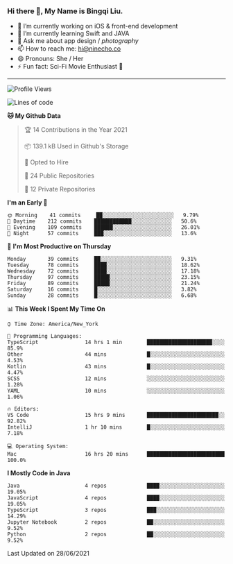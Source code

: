 ### Hi there 👋, My Name is Bingqi Liu.

- 🔭 I’m currently working on iOS & front-end development
- 🌱 I’m currently learning Swift and JAVA
- 💬 Ask me about app design / *photography*
- 📫 How to reach me: hi@ninecho.co
- 😄 Pronouns: She / Her
- ⚡ Fun fact: Sci-Fi Movie Enthusiast 🚀

---

<!--START_SECTION:waka-->
![Profile Views](http://img.shields.io/badge/Profile%20Views-0-blue)

![Lines of code](https://img.shields.io/badge/From%20Hello%20World%20I%27ve%20Written-3.0%20million%20lines%20of%20code-blue)

**🐱 My Github Data** 

> 🏆 14 Contributions in the Year 2021
 > 
> 📦 139.1 kB Used in Github's Storage 
 > 
> 💼 Opted to Hire
 > 
> 📜 24 Public Repositories 
 > 
> 🔑 12 Private Repositories  
 > 
**I'm an Early 🐤** 

```text
🌞 Morning    41 commits     ██░░░░░░░░░░░░░░░░░░░░░░░   9.79% 
🌆 Daytime    212 commits    ████████████░░░░░░░░░░░░░   50.6% 
🌃 Evening    109 commits    ██████░░░░░░░░░░░░░░░░░░░   26.01% 
🌙 Night      57 commits     ███░░░░░░░░░░░░░░░░░░░░░░   13.6%

```
📅 **I'm Most Productive on Thursday** 

```text
Monday       39 commits     ██░░░░░░░░░░░░░░░░░░░░░░░   9.31% 
Tuesday      78 commits     ████░░░░░░░░░░░░░░░░░░░░░   18.62% 
Wednesday    72 commits     ████░░░░░░░░░░░░░░░░░░░░░   17.18% 
Thursday     97 commits     █████░░░░░░░░░░░░░░░░░░░░   23.15% 
Friday       89 commits     █████░░░░░░░░░░░░░░░░░░░░   21.24% 
Saturday     16 commits     █░░░░░░░░░░░░░░░░░░░░░░░░   3.82% 
Sunday       28 commits     █░░░░░░░░░░░░░░░░░░░░░░░░   6.68%

```


📊 **This Week I Spent My Time On** 

```text
⌚︎ Time Zone: America/New_York

💬 Programming Languages: 
TypeScript               14 hrs 1 min        █████████████████████░░░░   85.9% 
Other                    44 mins             █░░░░░░░░░░░░░░░░░░░░░░░░   4.53% 
Kotlin                   43 mins             █░░░░░░░░░░░░░░░░░░░░░░░░   4.47% 
SCSS                     12 mins             ░░░░░░░░░░░░░░░░░░░░░░░░░   1.28% 
YAML                     10 mins             ░░░░░░░░░░░░░░░░░░░░░░░░░   1.06%

🔥 Editors: 
VS Code                  15 hrs 9 mins       ███████████████████████░░   92.82% 
IntelliJ                 1 hr 10 mins        █░░░░░░░░░░░░░░░░░░░░░░░░   7.18%

💻 Operating System: 
Mac                      16 hrs 20 mins      █████████████████████████   100.0%

```

**I Mostly Code in Java** 

```text
Java                     4 repos             ████░░░░░░░░░░░░░░░░░░░░░   19.05% 
JavaScript               4 repos             ████░░░░░░░░░░░░░░░░░░░░░   19.05% 
TypeScript               3 repos             ███░░░░░░░░░░░░░░░░░░░░░░   14.29% 
Jupyter Notebook         2 repos             ██░░░░░░░░░░░░░░░░░░░░░░░   9.52% 
Python                   2 repos             ██░░░░░░░░░░░░░░░░░░░░░░░   9.52%

```



 Last Updated on 28/06/2021
<!--END_SECTION:waka-->
